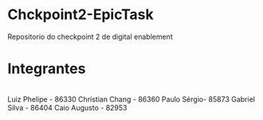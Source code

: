 # Chckpoint2-EpicTask
Repositorio do checkpoint 2 de digital enablement

<h1>Integrantes</h1>
<br>
Luiz Phelipe - 86330
Christian Chang - 86360
Paulo Sérgio- 85873
Gabriel Silva - 86404
Caio Augusto - 82953
